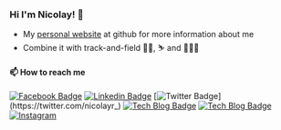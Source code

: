 ### Hi I'm Nicolay! 👋

* My [personal website](https://nicolay-r.github.io/) at github for more information about me
* Combine it with track-and-field 🏃‍♂️, ⛷️ and 🌊🏄‍♂️

#### 📫 How to reach me
[![Facebook Badge](https://img.shields.io/badge/-Facebook-1877f2?style=flat-square&logo=facebook&logoColor=white&link=https://www.facebook.com/profile.php?id=100012477589017)](https://www.facebook.com/profile.php?id=100012477589017)
[![Linkedin Badge](https://img.shields.io/badge/-LinkedIn-blue?style=flat-square&logo=Linkedin&logoColor=white&link=https://www.linkedin.com/in/nicolay-rusnachenko-b98635193/)](https://www.linkedin.com/in/nicolay-rusnachenko-b98635193/)
[![Twitter Badge](https://img.shields.io/badge/-Twitter-4c4cff?style=flat-square&logo=Twitter&logoColor=white&link=https://twitter.com/nicolayr_)](https://twitter.com/nicolayr_)
[![Tech Blog Badge](http://img.shields.io/badge/-about-ba6a9a?style=flat-square&logo=github&link=https://nicolay-r.github.io/)](https://nicolay-r.github.io/)
[![Tech Blog Badge](https://img.shields.io/badge/-technical%20blog-gray?style=flat-square&logo=jekyll&link=https://nicolay-r.github.io/blog/)](https://nicolay-r.github.io/blog/)
[![Instagram](https://img.shields.io/badge/-instagram-black?style=flat-square&logo=instagram&link=https://www.instagram.com/nicolayr_/)](https://www.instagram.com/nicolayr_/)

